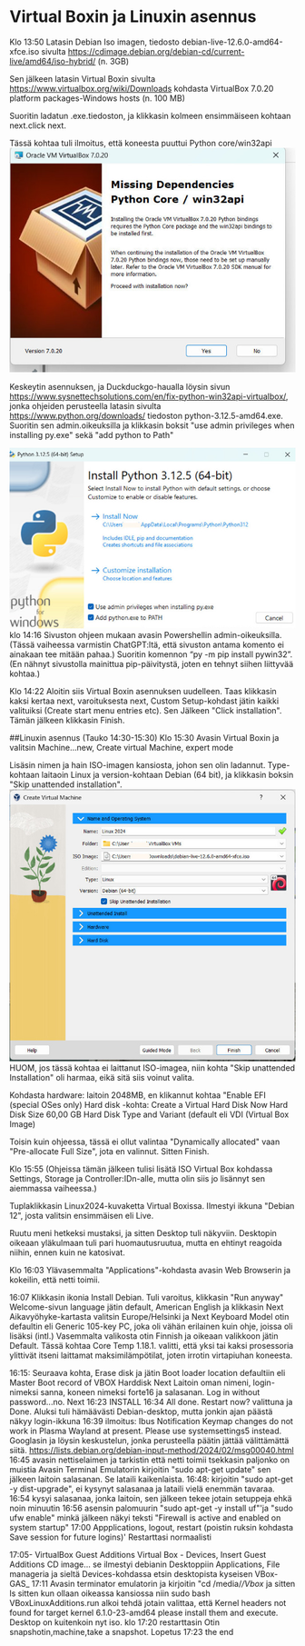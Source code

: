 # Virtual Boxin ja Linuxin asennus



Klo 13:50 
Latasin Debian Iso imagen, tiedosto debian-live-12.6.0-amd64-xfce.iso 
sivulta https://cdimage.debian.org/debian-cd/current-live/amd64/iso-hybrid/ (n. 3GB)

Sen jälkeen latasin Virtual Boxin sivulta https://www.virtualbox.org/wiki/Downloads
kohdasta VirtualBox 7.0.20 platform packages-Windows hosts (n. 100 MB)

Suoritin ladatun .exe.tiedoston, ja klikkasin kolmeen ensimmäiseen kohtaan next.click next.

Tässä kohtaa tuli ilmoitus, että koneesta puuttui Python core/win32api
 ![Add file: Upload](kuva1.jpg)

Keskeytin asennuksen, ja Duckduckgo-haualla löysin sivun  https://www.sysnettechsolutions.com/en/fix-python-win32api-virtualbox/, jonka ohjeiden perusteella latasin sivulta  https://www.python.org/downloads/ tiedoston python-3.12.5-amd64.exe. Suoritin sen admin.oikeuksilla
ja klikkasin boksit "use admin privileges when installing py.exe" sekä "add python to Path"

 ![Add file: Upload](kuva2.jpg)
klo 14:16
Sivuston ohjeen mukaan avasin Powershellin admin-oikeuksilla. (Tässä vaiheessa varmistin ChatGPT:ltä, että sivuston antama komento ei ainakaan tee mitään pahaa.) Suoritin komennon “py -m pip install pywin32”. (En nähnyt sivustolla mainittua pip-päivitystä, joten en tehnyt siihen liittyvää kohtaa.)

Klo 14:22
Aloitin siis Virtual Boxin asennuksen uudelleen. Taas klikkasin kaksi kertaa next, varoituksesta next, Custom Setup-kohdast jätin kaikki valituiksi (Create start menu entries etc). Sen Jälkeen "Click installation". Tämän jälkeen klikkasin Finish.

##Linuxin asennus
(Tauko 14:30-15:30)
Klo 15:30
Avasin Virtual Boxin ja valitsin Machine...new, Create virtual Machine, expert mode

Lisäsin nimen ja hain ISO-imagen kansiosta, johon sen olin ladannut. Type-kohtaan laitaoin Linux ja version-kohtaan Debian (64 bit), ja  klikkasin boksin "Skip unattended installation".
 ![Add file: Upload](kuva3.jpg)
HUOM, jos tässä kohtaa ei laittanut ISO-imagea, niin kohta "Skip unattended Installation" oli harmaa, eikä sitä siis voinut valita. 

Kohdasta hardware: laitoin 2048MB, en klikannut kohtaa "Enable EFI (special OSes only)
Hard disk -kohta: Create a Virtual Hard Disk Now
Hard Disk Size 60,00 GB
Hard Disk Type and Variant (default eli VDI (Virtual Box Image)

Toisin kuin ohjeessa, tässä ei ollut valintaa "Dynamically allocated" vaan "Pre-allocate Full Size", jota en valinnut. Sitten Finish.

Klo 15:55
(Ohjeissa tämän jälkeen tulisi lisätä ISO Virtual Box kohdassa Settings, Storage ja Controller:IDn-alle, mutta olin siis jo lisännyt sen aiemmassa vaiheessa.)

Tuplaklikkasin Linux2024-kuvaketta Virtual Boxissa. Ilmestyi ikkuna "Debian 12", josta valitsin ensimmäisen eli Live.

Ruutu meni hetkeksi mustaksi, ja sitten Desktop tuli näkyviin. Desktopin oikeaan yläkulmaan tuli pari huomautusruutua, mutta en ehtinyt reagoida niihin, ennen kuin ne katosivat.

Klo 16:03 
Ylävasemmalta "Applications"-kohdasta avasin Web Browserin ja kokeilin, että netti toimii.

16:07
Klikkasin ikonia Install Debian.
Tuli varoitus, klikkasin "Run anyway"
Welcome-sivun language jätin default, American English ja klikkasin Next
Aikavyöhyke-kartasta valitsin Europe/Helsinki ja Next
Keyboard Model otin defaultin eli Generic 105-key PC, joka oli vähän erilainen kuin ohje, joissa oli lisäksi (intl.)
Vasemmalta valikosta otin Finnish ja oikeaan valikkoon jätin Default.
Tässä kohtaa Core Temp 1.18.1. valitti, että yksi tai kaksi prosessoria ylittivät itseni laittamat maksimilämpötilat, joten irrotin virtapiuhan koneesta.

16:15: Seuraava kohta, Erase disk ja jätin Boot loader location defaultiin eli Master Boot record of VBOX Harddisk
Next
Laitoin oman nimeni, login-nimeksi sanna, koneen nimeksi
forte16 ja salasanan. Log in without password...no.
Next
16:23 INSTALL
16:34 All done. Restart now? valittuna ja Done.
Aluksi tuli hämäävästi Debian-desktop, mutta jonkin ajan päästä näkyy login-ikkuna
16:39
ilmoitus:
Ibus Notification
Keymap changes do not work in Plasma Wayland at present. Please use systemsettings5 instead.
Googlasin ja löysin keskustelun, jonka perusteella päätin jättää välittämättä siitä. 
https://lists.debian.org/debian-input-method/2024/02/msg00040.html
16:45 avasin nettiselaimen ja tarkistin että netti toimii
tsekkasin paljonko on muistia
Avasin Terminal Emulatorin
kirjoitin "sudo apt-get update" sen jälkeen laitoin salasanan. Se lataili kaikenlaista.
16:48: kirjoitin "sudo apt-get -y dist-upgrade", ei kysynyt salasanaa ja lataili vielä enemmän tavaraa. 
16:54 kysyi salasanaa, jonka laitoin, sen jälkeen tekee jotain setuppeja ehkä noin minuutin
16:56 asensin palomuurin "sudo apt-get -y install uf"'ja "sudo ufw enable" minkä jälkeen näkyi teksti "Firewall is active and enabled on system startup"
17:00 Appplications, logout, restart (poistin ruksin kohdasta Save session for future logins)'
Restarttasi normaalisti

17:05-
VirtualBox Guest Additions 
Virtual Box - Devices, Insert Guest Additions CD image...
se ilmestyi debianin Desktoppiin
Applications, File manageria ja sieltä Devices-kohdassa etsin desktopista kyseisen VBox-GAS_
17:11
Avasin terminator emulatorin ja kirjoitin "cd /media/*/Vbox*
ja sitten ls
sitten kun ollaan oikeassa kansiossa niin sudo bash VBoxLinuxAdditions.run
alkoi tehdä jotain
valittaa, että Kernel headers not found for target kernel 6.1.0-23-amd64 please install them and execute. Desktop on kuitenkoin nyt iso. 
klo 17:20 restarttasin
Otin snapshotin,machine,take a snapshot. Lopetus
17:23 the end

